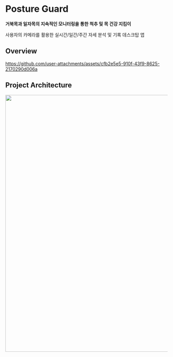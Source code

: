 # Posture Guard

**거북목과 일자목의 지속적인 모니터링을 통한 척추 및 목 건강 지킴이**

사용자의 카메라를 활용한 실시간/일간/주간 자세 분석 및 기록 데스크탑 앱

## Overview

https://github.com/user-attachments/assets/cfb2e5e5-910f-43f9-8625-2170290d006a

## Project Architecture

<img src="https://github.com/user-attachments/assets/e6bc5e2c-a6b3-4c69-aa00-ddeade70b727" align="center" style="width:50rem; height:auto;"></img>
